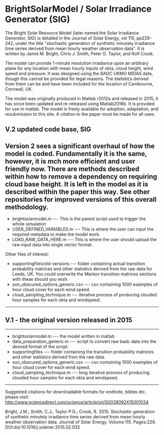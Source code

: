 # BrightSolarModel / Solar Irradiance Generator (SIG)
The Bright Solar Resource Model (later named the Solar Irradiance Generator, SIG) is detailed in the Journal of Solar Energy, vol 115, pp229-242, under the title "stochastic generation of synthetic minutely irradiance time series derived from mean hourly weather observation data". It is written by Jamie M. Bright, Chris J. Smith, Peter G. Taylor, and Rolf Crook. 

The model can provide 1-minute resolution irradiance upon an arbitrary plane for any location with mean hourly inputs of okta, cloud height, wind speed and pressure. It was designed using the BADC UKMO MIDAS data, though this cannot be provided for legal reasons. The statistics derived from them can be and have been included for the location of Cambourne, Cornwall, UK.

The model was originally produced in Matlab r2012a and released in 2015, it has since been updated and re-released using Matlab2016b. It is provided for use in matlab. The model is freely available for adoption, adaptation, and resubmission to this site. A citation to the paper must be made for all uses. 

## V.2 updated code base, SIG
Version 2 sees a significant overhaul of how the model is coded. Fundamentally it is the same, however, it is mch more efficient and user friendly now. There are methods described within how to remove a dependency on requiring cloud base height. It is left in the model as it is described within the paper this way. See other repositories for improved versions of this overall methodology. 
------------------------------------------
* brightsolarmodel.m --- This is the parent script used to trigger the whole simulation
* USER_DEFINED_VARIABLES.m --- This is where the user can input the required metadata to make the model work.
* LOAD_RAW_DATA_HERE.m --- This is where the user should upload the raw input data into single vector format. 

Other files of interest:
* supportingfiles/old-versions --- folder containing actual transition probability matrices and other statistics derived from the raw data for Leeds, UK. You could overwrite the Markov transition matrices sections with these should you wish.
* sun_obscured_options_generic.csv --- csv containing 1000 examples of hour cloud cover for each wind speed.
* cloud_sampling_technique.m --- iterative process of producing clouded hour samples for each okta and windspeed. 

-------------------------------------------


## V.1 - the original version released in 2015
------------------------------------------
* brightsolarmodel.m --- the model written in matlab
* data_preparation_generic.m --- script to convert raw badc data into the desired format of the script.
* supportingfiles --- folder containing the transition probability matrices and other statistics derived from the raw data. 
* sun_obscured_options_generic.csv --- csv containing 1000 examples of hour cloud cover for each wind speed.
* cloud_sampling_technique.m --- long iterative process of producing clouded hour samples for each okta and windspeed. 

-------------------------------------------

Suggested citations
for downloadable formats for endnote, bibtex etc. please visit:
http://www.sciencedirect.com/science/article/pii/S0038092X15001024

Bright, J.M.; Smith, C.J.; Taylor P.G.; Crook, R. 2015. Stochastic generation of synthetic minutely irradiance time series derived from mean hourly weather observation data. Journal of Solar Energy. Volume:115. Pages:229. DOI:doi:10.1016/j.solener.2015.02.032
